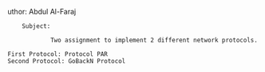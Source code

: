 uthor: Abdul Al-Faraj

        Subject:

                Two assignment to implement 2 different network protocols.

	First Protocol: Protocol PAR
	Second Protocol: GoBackN Protocol 

